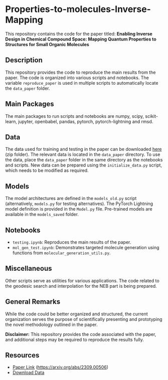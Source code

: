 # Properties-to-molecules-Inverse-Mapping

This repository contains the code for the paper titled: **Enabling Inverse Design in Chemical Compound Space: Mapping Quantum Properties to Structures for Small Organic Molecules**

## Description

This repository provides the code to reproduce the main results from the paper. The code is organized into various scripts and notebooks. The variable `reproduce_paper` is used in multiple scripts to automatically locate the `data_paper` folder.

## Main Packages

The main packages to run scripts and notebooks are numpy, scipy, scikit-learn, jupyter, openbabel, pandas, pytorch, pytorch-lightning and rmsd.

## Data

The data used for training and testing in the paper can be downloaded [here](https://drive.google.com/file/d/19r1UIPgTiZCVxR-o2u-EYe-H-puyggSn/view?usp=sharing) (zip folder). The relevant data is located in the `data_paper` directory. To use the data, place the `data_paper` folder in the same directory as the notebooks and scripts. New data can be prepared using the `initialize_data.py` script, which needs to be modified as required.

## Models

The model architectures are defined in the `models_old.py` script (alternatively, `models.py` for testing alternatives). The PyTorch Lightning model definition is provided in the `Model.py` file. Pre-trained models are available in the `models_saved` folder.

## Notebooks

- `testing.ipynb`: Reproduces the main results of the paper.
- `mol_gen_test.ipynb`: Demonstrates targeted molecule generation using functions from `molecular_generation_utils.py`.

## Miscellaneous

Other scripts serve as utilities for various applications. The code related to the geodesic search and interpolation for the NEB part is being prepared.

## General Remarks

While the code could be better organized and structured, the current organization serves the purpose of scientifically presenting and prototyping the novel methodology outlined in the paper.

**Disclaimer:** This repository provides the code associated with the paper, and additional steps may be required to reproduce the results fully.

## Resources

- [Paper Link](#) (https://arxiv.org/abs/2309.00506)
- [Download Data](https://drive.google.com/file/d/19r1UIPgTiZCVxR-o2u-EYe-H-puyggSn/view?usp=sharing)
